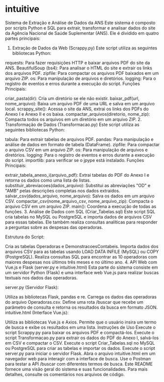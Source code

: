 # intuitive

Sistema de Extração e Análise de Dados da ANS
Este sistema é composto por scripts Python e SQL para extrair, transformar e analisar dados do site da Agência Nacional de Saúde Suplementar (ANS). Ele é dividido em quatro partes principais:

1. Extração de Dados da Web (Scrappy.py)
Este script utiliza as seguintes bibliotecas Python:

requests: Para fazer requisições HTTP e baixar arquivos PDF do site da ANS.
BeautifulSoup (bs4): Para analisar o HTML do site e extrair os links dos arquivos PDF.
zipfile: Para compactar os arquivos PDF baixados em um arquivo ZIP.
os: Para manipulação de arquivos e diretórios.
logging: Para o registro de eventos e erros durante a execução do script.
Funções Principais:

criar_pasta(dir): Cria um diretório se ele não existir.
baixar_pdf(url, nome_arquivo): Baixa um arquivo PDF de uma URL e salva em um arquivo local.
scrappy_site(): Acessa o site da ANS, extrai os links dos PDFs do Anexo I e Anexo II e os baixa.
compactar_arquivos(diretorio, nome_zip): Compacta todos os arquivos em um diretório em um arquivo ZIP.
2. Transformação de Dados (Transformacao.py)
Este script utiliza as seguintes bibliotecas Python:

tabula: Para extrair tabelas de arquivos PDF.
pandas: Para manipulação e análise de dados em formato de tabela (DataFrame).
zipfile: Para compactar o arquivo CSV em um arquivo ZIP.
os: Para manipulação de arquivos e diretórios.
logging: Para o registro de eventos e erros durante a execução do script.
importlib: para verificar se o jpype está instalado.
Funções Principais:

extrair_tabela_anexo_i(arquivo_pdf): Extrai tabelas do PDF do Anexo I e retorna os dados como uma lista de listas.
substituir_abreviacoes(dados_arquivo): Substitui as abreviações "OD" e "AMB" pelas descrições completas nos dados extraídos.
salvar_csv(dados_arquivo, nome_arquivo): Salva os dados em um arquivo CSV.
compactar_csv(nome_arquivo_csv, nome_arquivo_zip): Compacta o arquivo CSV em um arquivo ZIP.
main(): Coordena a execução de todas as funções.
3. Análise de Dados com SQL (Criar_Tabelas.sql)
Este script SQL cria tabelas no MySQL ou PostgreSQL e importa dados de arquivos CSV para essas tabelas. Ele também realiza consultas analíticas para responder a perguntas sobre as despesas das operadoras.

Estrutura do Script:

Cria as tabelas Operadoras e DemonstracoesContabeis.
Importa dados dos arquivos CSV para as tabelas usando LOAD DATA INFILE (MySQL) ou COPY (PostgreSQL).
Realiza consultas SQL para encontrar as 10 operadoras com maiores despesas nos últimos três meses e no último ano.
4. API Web com Vue.js e Flask (server.py e intuitive.html)
Esta parte do sistema consiste em um servidor Python (Flask) e uma interface web Vue.js para realizar buscas textuais nos dados das operadoras.

server.py (Servidor Flask):

Utiliza as bibliotecas Flask, pandas e re.
Carrega os dados das operadoras do arquivo Operadoras.csv.
Define uma rota /buscar que recebe um parâmetro de consulta e retorna os resultados da busca em formato JSON.
intuitive.html (Interface Vue.js):

Utiliza as bibliotecas Vue.js e Axios.
Permite que o usuário insira um termo de busca e exibe os resultados em uma lista.
Instruções de Uso
Execute o script Scrappy.py para baixar os arquivos PDF e compactá-los.
Execute o script Transformacao.py para extrair os dados do PDF do Anexo I, salvá-los em CSV e compactar o CSV.
Execute o script Criar_Tabelas.sql no MySQL ou PostgreSQL para criar as tabelas e importar os dados.
Execute o script server.py para iniciar o servidor Flask.
Abra o arquivo intuitive.html em um navegador web para interagir com a interface de busca.
Use o Postman para testar a API /buscar com diferentes termos de busca.
Este README fornece uma visão geral do sistema e suas funcionalidades. Para mais detalhes, consulte os comentários nos arquivos de código.
